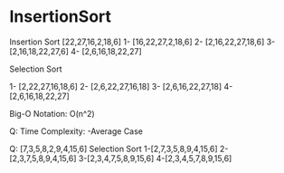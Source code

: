 # InsertionSort
Insertion Sort
 [22,27,16,2,18,6]
1- [16,22,27,2,18,6]
2- [2,16,22,27,18,6]
3- [2,16,18,22,27,6]
4- [2,6,16,18,22,27]

Selection Sort

1- [2,22,27,16,18,6]
2- [2,6,22,27,16,18]
3- [2,6,16,22,27,18]
4- [2,6,16,18,22,27]

Big-O Notation: O(n^2)

Q: Time Complexity:
-Average Case

Q: [7,3,5,8,2,9,4,15,6] Selection Sort
1-[2,7,3,5,8,9,4,15,6]
2-[2,3,7,5,8,9,4,15,6]
3-[2,3,4,7,5,8,9,15,6]
4-[2,3,4,5,7,8,9,15,6]

